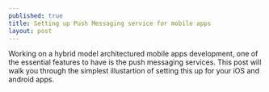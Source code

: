 ```yaml
---
published: true
title: Setting up Push Messaging service for mobile apps
layout: post
---
```

Working on a hybrid model architectured mobile apps development, one of the essential features to have is the push messaging services.
This post will walk you through the simplest illustartion of setting this up for your iOS and android apps.
